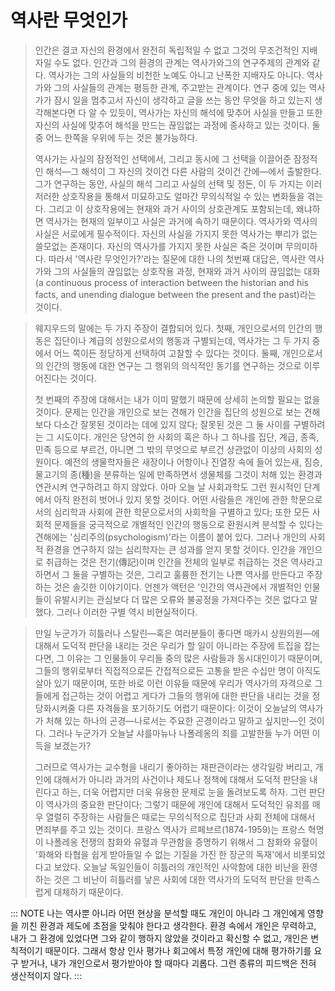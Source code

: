 # 역사란 무엇인가

> 인간은 결코 자신의 환경에서 완전히 독립적일 수 없고 그것의 무조건적인 지배자일 수도 없다. 인간과 그의 환경의 관계는 역사가와그의 연구주제의 관계와 같다. 역사가는 그의 사실들의 비천한 노예도 아니고 난폭한 지배자도 아니다. 역사가와 그의 사실들의 관계는 평등한 관계, 주고받는 관계이다. 연구 중에 있는 역사가가 잠시 일을 멈추고서 자신이 생각하고 글을 쓰는 동안 무엇을 하고 있는지 생각해본다면 다 알 수 있듯이, 역사가는 자신의 해석에 맞추어 사실을 만들고 또한 자신의 사실에 맞추어 해석을 만드는 끊임없는 과정에 종사하고 있는 것이다. 둘 중 어느 한쪽을 우위에 두는 것은 불가능하다.
>
> 역사가는 사실의 잠정적인 선택에서, 그리고 동시에 그 선택을 이끌어준 잠정적인 해석―그 해석이 그 자신의 것이건 다른 사람의 것이건 간에―에서 출발한다. 그가 연구하는 동안, 사실의 해석 그리고 사실의 선택 및 정돈, 이 두 가지는 이러저러한 상호작용을 통해서 미묘하고도 얼마간 무의식적일 수 있는 변화들을 겪는다. 그리고 이 상호작용에는 현재와 과거 사이의 상호관계도 포함되는데, 왜냐하면 역사가는 현재의 일부이고 사실은 과거에 속하기 때문이다. 역사가와 역사의 사실은 서로에게 필수적이다. 자신의 사실을 가지지 못한 역사가는 뿌리가 없는 쓸모없는 존재이다. 자신의 역사가를 가지지 못한 사실은 죽은 것이며 무의미하다. 따라서 '역사란 무엇인가?'라는 질문에 대한 나의 첫번째 대답은, 역사란 역사가와 그의 사실들의 끊임없는 상호작용 과정, 현재와 과거 사이의 끊임없는 대화(a continuous process of interaction between the historian and his facts, and unending dialogue between the present and the past)라는 것이다.

> 웨지우드의 말에는 두 가지 주장이 결합되어 있다. 첫째, 개인으로서의 인간의 행동은 집단이나 계급의 성원으로서의 행동과 구별되는데, 역사가는 그 두 가지 중에서 어느 쪽이든 정당하게 선택하여 고찰할 수 있다는 것이다. 둘째, 개인으로서의 인간의 행동에 대한 연구는 그 행위의 의식적인 동기를 연구하는 것으로 이루어진다는 것이다.
>
> 첫 번째의 주장에 대해서는 내가 이미 말했기 때문에 상세히 논의할 필요는 없을 것이다. 문제는 인간을 개인으로 보는 견해가 인간을 집단의 성원으로 보는 견해보다 다소간 잘못된 것이라는 데에 있지 않다; 잘못된 것은 그 둘 사이를 구별하려는 그 시도이다. 개인은 당연히 한 사회의 혹은 하나 그 하나를 집단, 계급, 종족, 민족 등으로 부르건, 아니면 그 밖의 무엇으로 부르건 상관없이 이상의 사회의 성원이다. 예전의 생물학자들은 새장이나 어항이나 진열장 속에 들어 있는새, 짐승, 물고기의 종(種)을 분류하는 일에 만족하면서 생물체를 그것이 처해 있는 환경과 연관시켜 연구하려고 하지 않았다. 아마 오늘 날 사회과학도 그런 원시적인 단계에서 아직 완전히 벗어나 있지 못할 것이다. 어떤 사람들은 개인에 관한 학문으로서의 심리학과 사회에 관한 학문으로서의 사회학을 구별하고 있다; 또한 모든 사회적 문제들을 궁극적으로 개별적인 인간의 행동으로 환원시켜 분석할 수 있다는 견해에는 '심리주의(psychologism)'라는 이름이 붙어 있다. 그러나 개인의 사회적 환경을 연구하지 않는 심리학자는 큰 성과를 얻지 못할 것이다. 인간을 개인으로 취급하는 것은 전기(傳記)이며 인간을 전체의 일부로 취급하는 것은 역사라고 하면서 그 둘을 구별하는 것은, 그리고 훌륭한 전기는 나쁜 역사를 만든다고 주장하는 것은 솔깃한 이야기이다. 언젠가 액턴은 '인간의 역사관에서 개별적인 인물들이 유발시키는 관심보다 더 많은 오류와 불공정을 가져다주는 것은 없다고 말했다. 그러나 이러한 구별 역시 비현실적이다.

> 만일 누군가가 히틀러나 스탈린―혹은 여러분들이 좋다면 매카시 상원의원―에 대해서 도덕적 판단을 내리는 것은 우리가 할 일이 아니라는 주장에 트집을 잡는다면, 그 이유는 그 인물들이 우리들 중의 많은 사람들과 동시대인이기 때문이며, 그들의 행위로부터 직접적으로든 간접적으로든 고통을 받은 수십만 명이 아직도 살아 있기 때문이며, 또한 바로 이런 이유들 때문에 우리가 역사가의 자격으로 그들에게 접근하는 것이 어렵고 게다가 그들의 행위에 대한 판단을 내리는 것을 정당화시켜줄 다른 자격들을 포기하기도 어렵기 때문이다: 이것이 오늘날의 역사가가 처해 있는 하나의 곤경―나로서는 주요한 곤경이라고 말하고 싶지만―인 것이다. 그러나 누군가가 오늘날 샤를마뉴나 나폴레옹의 죄를 고발한들 누가 어떤 이득을 보겠는가?
>
> 그러므로 역사가는 교수형을 내리기 좋아하는 재판관이라는 생각일랑 버리고, 개인에 대해서가 아니라 과거의 사건이나 제도나 정책에 대해서 도덕적 판단을 내린다고 하는, 더욱 어렵지만 더욱 유용한 문제로 눈을 돌려보도록 하자. 그런 판단이 역사가의 중요한 판단이다; 그렇기 때문에 개인에 대해서 도덕적인 유죄를 매우 열렬히 주장하는 사람들은 때로는 무의식적으로 집단과 사회 전체에 대해서 면죄부를 주고 있는 것이다. 프랑스 역사가 르페브르(1874-1959)는 프랑스 혁명이 나폴레옹 전쟁의 참화와 유혈과 무관함을 증명하기 위해서 그 참화와 유혈이 '화해와 타협을 쉽게 받아들일 수 없는 기질을 가진 한 장군의 독재'에서 비롯되었다고 보았다. 오늘날 독일인들이 히틀러의 개인적인 사악함에 대한 비난을 환영하는 것은 그 비난이 히틀러를 낳은 사회에 대한 역사가의 도덕적 판단을 만족스럽게 대체하기 때문이다.

::: NOTE
나는 역사뿐 아니라 어떤 현상을 분석할 때도 개인이 아니라 그 개인에게 영향을 끼친 환경과 제도에 초점을 맞춰야 한다고 생각한다. 환경 속에서 개인은 무력하고, 내가 그 환경에 있었다면 그와 같이 행하지 않았을 것이라고 확신할 수 없고, 개인은 변칙적이기 때문이다. 그래서 항상 인사 평가나 회고에서 특정 개인에 대해 평가하기를 요구 받거나, 내가 개인으로서 평가받아야 할 때마다 괴롭다. 그런 종류의 피드백은 전혀 생산적이지 않다.
:::
